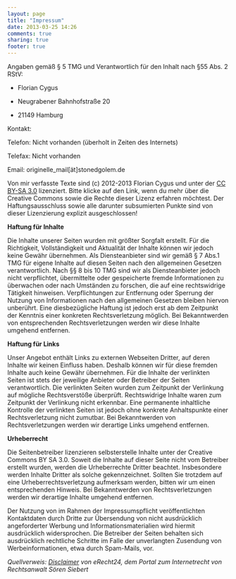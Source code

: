 ```yaml
---
layout: page
title: "Impressum"
date: 2013-03-25 14:26
comments: true
sharing: true
footer: true
---
```


Angaben gemäß § 5 TMG und Verantwortlich für den Inhalt nach §55 Abs. 2 RStV:
 
- Florian Cygus

- Neugrabener Bahnhofstraße 20

- 21149 Hamburg 

Kontakt:

Telefon: Nicht vorhanden (überholt in Zeiten des Internets)

Telefax: Nicht vorhanden

Email: originelle_mail[ät]stonedgolem.de

Von mir verfasste Texte sind (c) 2012-2013 Florian Cygus und unter der [CC BY-SA 3.0](http://creativecommons.org/licenses/by-sa/3.0/de/) lizenziert. Bitte klicke auf den Link, wenn du mehr über die Creative Commons sowie die Rechte dieser Lizenz erfahren möchtest. Der Haftungsausschluss sowie alle darunter subsumierten Punkte sind von dieser Lizenzierung explizit ausgeschlossen!

**Haftung für Inhalte**

Die Inhalte unserer Seiten wurden mit größter Sorgfalt erstellt. Für die
Richtigkeit, Vollständigkeit und Aktualität der Inhalte können wir
jedoch keine Gewähr übernehmen. Als Diensteanbieter sind wir gemäß § 7
Abs.1 TMG für eigene Inhalte auf diesen Seiten nach den allgemeinen
Gesetzen verantwortlich. Nach §§ 8 bis 10 TMG sind wir als
Diensteanbieter jedoch nicht verpflichtet, übermittelte oder
gespeicherte fremde Informationen zu überwachen oder nach Umständen zu
forschen, die auf eine rechtswidrige Tätigkeit hinweisen.
Verpflichtungen zur Entfernung oder Sperrung der Nutzung von
Informationen nach den allgemeinen Gesetzen bleiben hiervon unberührt.
Eine diesbezügliche Haftung ist jedoch erst ab dem Zeitpunkt der
Kenntnis einer konkreten Rechtsverletzung möglich. Bei Bekanntwerden von
entsprechenden Rechtsverletzungen werden wir diese Inhalte umgehend
entfernen.

**Haftung für Links**

Unser Angebot enthält Links zu externen Webseiten Dritter, auf deren
Inhalte wir keinen Einfluss haben. Deshalb können wir für diese fremden
Inhalte auch keine Gewähr übernehmen. Für die Inhalte der verlinkten
Seiten ist stets der jeweilige Anbieter oder Betreiber der Seiten
verantwortlich. Die verlinkten Seiten wurden zum Zeitpunkt der
Verlinkung auf mögliche Rechtsverstöße überprüft. Rechtswidrige Inhalte
waren zum Zeitpunkt der Verlinkung nicht erkennbar. Eine permanente
inhaltliche Kontrolle der verlinkten Seiten ist jedoch ohne konkrete
Anhaltspunkte einer Rechtsverletzung nicht zumutbar. Bei Bekanntwerden
von Rechtsverletzungen werden wir derartige Links umgehend entfernen.

**Urheberrecht**

Die Seitenbetreiber lizenzieren selbsterstelle Inhalte unter der
Creative Commons BY SA 3.0. Soweit die Inhalte auf dieser Seite nicht
vom Betreiber erstellt wurden, werden die Urheberrechte Dritter
beachtet. Insbesondere werden Inhalte Dritter als solche gekennzeichnet.
Sollten Sie trotzdem auf eine Urheberrechtsverletzung aufmerksam werden,
bitten wir um einen entsprechenden Hinweis. Bei Bekanntwerden von
Rechtsverletzungen werden wir derartige Inhalte umgehend entfernen.


Der Nutzung von im Rahmen der Impressumspflicht veröffentlichten
Kontaktdaten durch Dritte zur Übersendung von nicht ausdrücklich
angeforderter Werbung und Informationsmaterialien wird hiermit
ausdrücklich widersprochen. Die Betreiber der Seiten behalten sich
ausdrücklich rechtliche Schritte im Falle der unverlangten Zusendung von
Werbeinformationen, etwa durch Spam-Mails, vor.

*Quellverweis:
[Disclaimer](http://www.e-recht24.de/muster-disclaimer.htm) von
eRecht24, dem Portal zum Internetrecht von Rechtsanwalt Sören Siebert*
